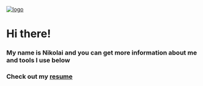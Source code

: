 [![logo](https://i.ibb.co/mttg51Q/logo.gif "nikolaiqa")](https://github.com/nikolaiqa)

# Hi there!
### My name is Nikolai and you can get more information about me and tools I use below

### Сheck out my [resume](https://drive.google.com/file/d/13ccjGmmKePU6CzG8RiyijSYLzqPSi40-/view?usp=sharing "ru-version")
